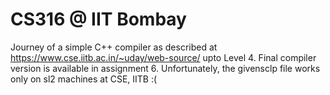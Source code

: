 # CS316 @ IIT Bombay
Journey of a simple C++ compiler as described at https://www.cse.iitb.ac.in/~uday/web-source/ upto Level 4.
Final compiler version is available in assignment 6.
Unfortunately, the givensclp file works only on sl2 machines at CSE, IITB :(
